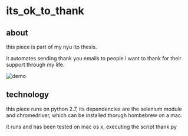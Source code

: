 # its_ok_to_thank

## about

this piece is part of my nyu itp thesis.

it automates sending thank you emails to people i want to thank for their support through my life.

![demo](https://github.com/montoyamoraga/its_ok_to_thank/raw/master/assets/its_ok_to_thank_loop.gif "demo it's ok to thank")

## technology

this piece runs on python 2.7, its dependencies are the selenium module and chromedriver, which can be installed thorugh hombebrew on a mac.

it runs and has been tested on mac os x, executing the script thank.py
